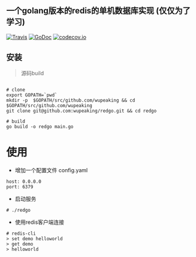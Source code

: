 ## 一个golang版本的redis的单机数据库实现 (仅仅为了学习)

[![Travis](https://travis-ci.org/wupeaking/redgo.svg?branch=master)](https://travis-ci.org/wupeaking/redgo)
[![GoDoc](https://godoc.org/github.com/wupeaking/kafkainfo?status.svg)](https://godoc.org/github.com/wupeaking/redgo)
[![codecov.io](https://codecov.io/gh/wupeaking/redgo/coverage.svg?branch=master)](https://codecov.io/gh/wupeaking/redgo?branch=master)

## 安装
> 源码build

```shell

# clone
export GOPATH=`pwd`
mkdir -p  $GOPATH/src/github.com/wupeaking && cd $GOPATH/src/github.com/wupeaking
git clone git@github.com:wupeaking/redgo.git && cd redgo

# build
go build -o redgo main.go

```

# 使用 

* 增加一个配置文件 config.yaml
```shell
host: 0.0.0.0
port: 6379
```
* 启动服务
```shell
# ./redgo
```

* 使用redis客户端连接 
```shell
# redis-cli
> set demo helloworld
> get demo
> helloworld
```